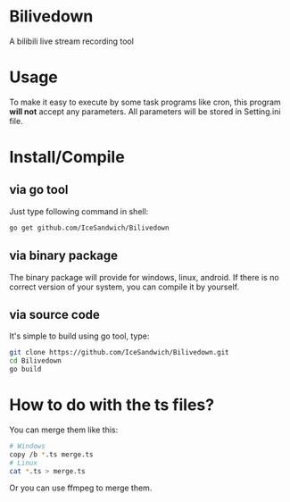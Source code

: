# Bilivedown
A bilibili live stream recording tool

# Usage
To make it easy to execute by some task programs like cron, this program **will not** accept any parameters. 
All parameters will be stored in Setting.ini file. 

# Install/Compile
## via go tool
Just type following command in shell:
``` bash
go get github.com/IceSandwich/Bilivedown
```
## via binary package
The binary package will provide for windows, linux, android. 
If there is no correct version of your system, you can compile it by yourself.
## via source code
It's simple to build using go tool, type:
``` bash
git clone https://github.com/IceSandwich/Bilivedown.git
cd Bilivedown
go build
```

# How to do with the ts files?
You can merge them like this:
``` bash
# Windows
copy /b *.ts merge.ts
# Linux
cat *.ts > merge.ts
```
Or you can use ffmpeg to merge them.
